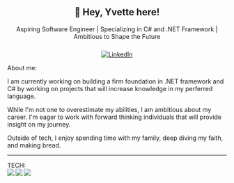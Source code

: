 <!--
**YvetteLerma/YvetteLerma** is a ✨ _special_ ✨ repository because its `README.md` (this file) appears on your GitHub profile.

Here are some ideas to get you started:

- 🔭 I’m currently working on ...
- 🌱 I’m currently learning ...
- 👯 I’m looking to collaborate on ...
- 🤔 I’m looking for help with ...
- 💬 Ask me about ...
- 📫 How to reach me: ...
- 😄 Pronouns: ...
- ⚡ Fun fact: ...
-->
<div align="center" style="padding: 10px;">
  
👋 Hey, Yvette here!
--------------------------  
Aspiring Software Engineer | Specializing in C# and .NET Framework | Ambitious to Shape the Future
</div>

<div align="center">
    <a href="https://www.linkedin.com/in/lermayvette">
       <img src="https://img.shields.io/badge/LinkedIn-Connect-blue" alt="LinkedIn">
    </a>
</div>


About me:

I am currently working on building a firm foundation in .NET framework and C# by working on projects that will increase knowledge in my perferred language.

While I'm not one to overestimate my abilities, I am ambitious about my career. I'm eager to work with forward thinking individuals that will provide insight on my journey.

Outside of tech, I enjoy spending time with my family, deep diving my faith, and making bread.

---------
TECH:
<br>
<img align="left" src="https://img.shields.io/badge/Visual%20Studio-5C2D91.svg?style=for-the-badge&logo=visual-studio&logoColor=white" />
<img align="left" src="https://img.shields.io/badge/.NET-5C2D91?style=for-the-badge&logo=.net&logoColor=white" />
<img align="left" src="https://img.shields.io/badge/c%23-%23239120.svg?style=for-the-badge&logo=c-sharp&logoColor=white" />
